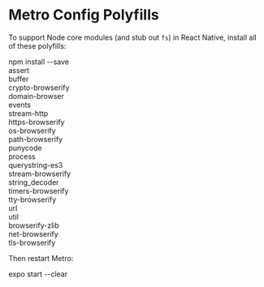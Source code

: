 # Metro Config Polyfills

To support Node core modules (and stub out `fs`) in React Native, install all of these polyfills:

npm install --save \
  assert \
  buffer \
  crypto-browserify \
  domain-browser \
  events \
  stream-http \
  https-browserify \
  os-browserify \
  path-browserify \
  punycode \
  process \
  querystring-es3 \
  stream-browserify \
  string_decoder \
  timers-browserify \
  tty-browserify \
  url \
  util \
  browserify-zlib \
  net-browserify \
  tls-browserify

Then restart Metro:

expo start --clear
